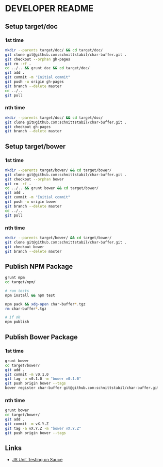 # DEVELOPER README

## Setup target/doc

### 1st time

```bash
mkdir --parents target/doc/ && cd target/doc/
git clone git@github.com:schnittstabil/char-buffer.git .
git checkout --orphan gh-pages
git rm -rf .
cd ../.. && grunt doc && cd target/doc/
git add .
git commit -m "Initial commit"
git push -u origin gh-pages
git branch --delete master
cd ../..
git pull
```

### nth time

```bash
mkdir --parents target/doc/ && cd target/doc/
git clone git@github.com:schnittstabil/char-buffer.git .
git checkout gh-pages
git branch --delete master
```

## Setup target/bower

### 1st time

```bash
mkdir --parents target/bower/ && cd target/bower/
git clone git@github.com:schnittstabil/char-buffer.git .
git checkout --orphan bower
git rm -rf .
cd ../.. && grunt bower && cd target/bower/
git add .
git commit -m "Initial commit"
git push -u origin bower
git branch --delete master
cd ../..
git pull
```

### nth time

```bash
mkdir --parents target/bower/ && cd target/bower/
git clone git@github.com:schnittstabil/char-buffer.git .
git checkout bower
git branch --delete master
```

## Publish NPM Package

```bash
grunt npm
cd target/npm/

# run tests
npm install && npm test

npm pack && xdg-open char-buffer*.tgz
rm char-buffer*.tgz

# if ok
npm publish
```

## Publish Bower Package

### 1st time

```bash
grunt bower
cd target/bower/
git add .
git commit -m v0.1.0
git tag -a v0.1.0 -m "bower v0.1.0"
git push origin bower --tags
bower register char-buffer git@github.com:schnittstabil/char-buffer.git
```

### nth time

```bash
grunt bower
cd target/bower/
git add .
git commit -m vX.Y.Z
git tag -a vX.Y.Z -m "bower vX.Y.Z"
git push origin bower --tags
```

## Links

* [JS Unit Testing on Sauce](https://saucelabs.com/docs/javascript-unit-testing-tutorial)


